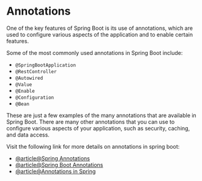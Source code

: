 # Annotations

One of the key features of Spring Boot is its use of annotations, which are used to configure various aspects of the application and to enable certain features.

Some of the most commonly used annotations in Spring Boot include:

- `@SpringBootApplication`
- `@RestController`
- `@Autowired`
- `@Value`
- `@Enable`
- `@Configuration`
- `@Bean`

These are just a few examples of the many annotations that are available in Spring Boot. There are many other annotations that you can use to configure various aspects of your application, such as security, caching, and data access.

Visit the following link for more details on annotations in spring boot:

- [@article@Spring Annotations](https://www.digitalocean.com/community/tutorials/spring-annotations)
- [@article@Spring Boot Annotations](https://www.tpointtech.com/spring-boot-annotations)
- [@article@Annotations in Spring](https://www.techferry.com/articles/spring-annotations.html)
